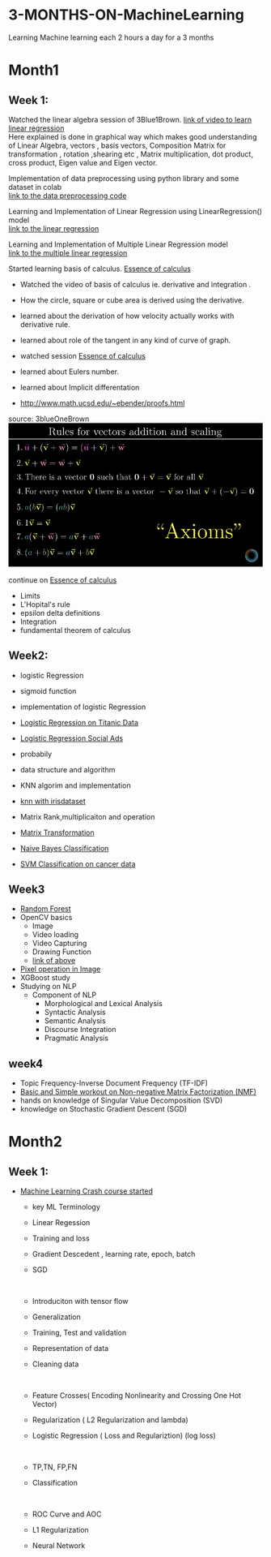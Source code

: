 

# 3-MONTHS-ON-MachineLearning
Learning Machine learning each 2 hours a day for a 3 months 

# Month1
## Week 1: 
Watched the linear algebra session of 3Blue1Brown.
[link of  video to learn linear regression](https://www.youtube.com/watch?v=fNk_zzaMoSs&list=PLZHQObOWTQDPD3MizzM2xVFitgF8hE_ab&index=1) <br>
Here explained is done in graphical way which makes good understanding of Linear Algebra, vectors , basis vectors, Composition Matrix for transformation , rotation ,shearing etc , Matrix multiplication, dot product, cross product, Eigen value and Eigen vector.

Implementation of data preprocessing using python library and some dataset in colab<br>
[link to the data preprocessing code](https://github.com/sub-rat/3-MONTHS-ON-MachineLearning/blob/master/code/week1/Day2DataPreProcessing.ipynb)

Learning and Implementation of Linear Regression using LinearRegression() model<br>
[link to the linear regression](https://github.com/sub-rat/3-MONTHS-ON-MachineLearning/blob/master/code/week1/Day3LinearRegression.ipynb)

Learning and Implementation of Multiple Linear Regression model<Br>
[link to the multiple linear regression ](https://github.com/sub-rat/3-MONTHS-ON-MachineLearning/blob/master/code/week1/Day4MultipleLinearRegression.ipynb)

Started learning basis of calculus. [Essence of calculus](https://www.youtube.com/watch?v=m2MIpDrF7Es&list=PLZHQObOWTQDMsr9K-rj53DwVRMYO3t5Yr&index=5)
* Watched the video of basis of calculus ie. derivative and integration . 
*  How the circle, square or cube area is derived using the derivative. 
*  learned about the derivation of how velocity actually works with derivative rule. 
* learned about role of the tangent in any kind of curve of graph.

* watched session [Essence of calculus](https://www.youtube.com/watch?v=qb40J4N1fa4&list=PLZHQObOWTQDMsr9K-rj53DwVRMYO3t5Yr&index=6)
* learned about Eulers number. 
* learned about Implicit differentation 
* http://www.math.ucsd.edu/~ebender/proofs.html

source: 3blueOneBrown
<img src="images/Screen Shot 2020-03-26 at 7.51.07 PM.png" />

continue on [Essence of calculus](https://www.youtube.com/watch?v=qb40J4N1fa4&list=PLZHQObOWTQDMsr9K-rj53DwVRMYO3t5Yr&index=6)
* Limits
* L'Hopital's rule
* epsilon delta definitions 
* Integration
* fundamental theorem of calculus

## Week2:
* logistic Regression
* sigmoid function

* implementation of logistic Regression 
* [Logistic Regression on Titanic Data](https://github.com/sub-rat/3-MONTHS-ON-MachineLearning/blob/master/code/week2/LogisticRegressionOnTitanic.ipynb)
* [Logistic Regression Social Ads](https://github.com/sub-rat/3-MONTHS-ON-MachineLearning/blob/master/code/week2/LogisticRegression.ipynb)

* probabily
* data structure and algorithm

* KNN algorim and implementation
* [knn with irisdataset](https://github.com/sub-rat/3-MONTHS-ON-MachineLearning/blob/master/code/week2/KNN_on_iris_dataset.ipynb)

* Matrix Rank,multiplicaiton and operation
* [Matrix Transformation](https://github.com/sub-rat/3-MONTHS-ON-MachineLearning/blob/master/code/week2/MatrixTransformation.ipynb)

* [Naive Bayes Classification](https://github.com/sub-rat/3-MONTHS-ON-MachineLearning/blob/master/code/week2/NaiveBayes.ipynb)
* [SVM Classification on cancer data](https://github.com/sub-rat/3-MONTHS-ON-MachineLearning/blob/master/code/week2/SVMClassificationOnCancerData.ipynb)

## Week3
* [Random Forest](https://github.com/sub-rat/3-MONTHS-ON-MachineLearning/blob/master/code/week3/RandomForest.ipynb)
* OpenCV basics
  - Image 
  - Video loading
  - Video Capturing
  - Drawing Function
  - [link of above](https://github.com/sub-rat/3-MONTHS-ON-MachineLearning/blob/master/code/opencv/opencv_main.ipynb)
* [Pixel operation in Image](https://github.com/sub-rat/3-MONTHS-ON-MachineLearning/blob/master/code/week3/opencv_core/image_pixel.ipynb)
* XGBoost study
* Studying on NLP 
  - Component of NLP
    - Morphological and Lexical Analysis
    - Syntactic Analysis
    - Semantic Analysis
    - Discourse Integration
    - Pragmatic Analysis


## week4
* Topic Frequency-Inverse Document Frequency (TF-IDF)
* [Basic and Simple workout on Non-negative Matrix Factorization (NMF)](https://github.com/sub-rat/3-MONTHS-ON-MachineLearning/blob/master/code/week4/SingularValueDecomposition.ipynb)
* hands on knowledge of Singular Value Decomposition (SVD)
* knowledge on Stochastic Gradient Descent (SGD)

# Month2
## Week 1:
* [Machine Learning Crash course started](https://developers.google.com/machine-learning/crash-course/ml-intro)
  
  - key ML Terminology
  
  - Linear Regession
  
  - Training and loss
  
  - Gradient Descedent , learning rate, epoch, batch 
  
  - SGD
  <br>
  
  - Introduciton with tensor flow
  
  - Generalization
  
  - Training, Test and validation 
  
  - Representation of data
  
  - Cleaning data
  <br>
  
  - Feature Crosses( Encoding Nonlinearity and Crossing One Hot Vector)
  
  - Regularization ( L2 Regularization and lambda)
  
  - Logistic Regression ( Loss and Regulariztion) (log loss)
  <br>
  
  - TP,TN, FP,FN
  
  - Classification
  
  <br>
  
  - ROC Curve and AOC
  
  - L1 Regularization
  
  - Neural Network
  
